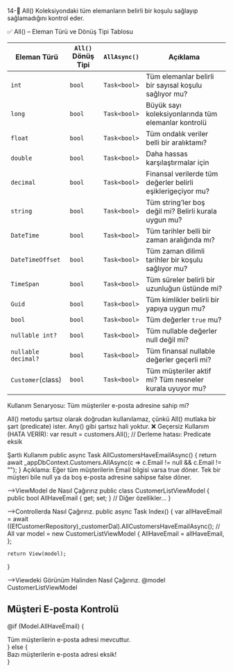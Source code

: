 ﻿14-🔹 All()
Koleksiyondaki tüm elemanların belirli bir koşulu sağlayıp sağlamadığını kontrol eder.

✅ All() – Eleman Türü ve Dönüş Tipi Tablosu

|  Eleman Türü       | `All()` Dönüş Tipi | `AllAsync()`| Açıklama                                                   |
| -------------------| ------------------ | ------------|------------------------------------------------------------|
| `int`              | `bool`             | `Task<bool>`| Tüm elemanlar belirli bir sayısal koşulu sağlıyor mu?      |
| `long`             | `bool`             | `Task<bool>`| Büyük sayı koleksiyonlarında tüm elemanlar kontrolü        |
| `float`            | `bool`             | `Task<bool>`| Tüm ondalık veriler belli bir aralıktamı?                  |
| `double`           | `bool`             | `Task<bool>`| Daha hassas karşılaştırmalar için                          |
| `decimal`          | `bool`             | `Task<bool>`| Finansal verilerde tüm değerler belirli eşiklerigeçiyor mu?|
| `string`           | `bool`             | `Task<bool>`| Tüm string’ler boş değil mi? Belirli kurala uygun mu?      |
| `DateTime`         | `bool`             | `Task<bool>`| Tüm tarihler belli bir zaman aralığında mı?                |
| `DateTimeOffset`   | `bool`             | `Task<bool>`| Tüm zaman dilimli tarihler bir koşulu sağlıyor mu?         |
| `TimeSpan`         | `bool`             | `Task<bool>`| Tüm süreler belirli bir uzunluğun üstünde mi?              |
| `Guid`             | `bool`             | `Task<bool>`| Tüm kimlikler belirli bir yapıya uygun mu?                 |
| `bool`             | `bool`             | `Task<bool>`| Tüm değerler `true` mu?                                    |
| `nullable int?`    | `bool`             | `Task<bool>`| Tüm nullable değerler null değil mi?                       |
| `nullable decimal?`| `bool`             | `Task<bool>`| Tüm finansal nullable değerler geçerli mi?                 |
| `Customer`(class)  | `bool`             | `Task<bool>`| Tüm müşteriler aktif mi? Tüm nesneler  kurala uyuyor mu?   |

Kullanım Senaryosu:
Tüm müşteriler e-posta adresine sahip mi?

All() metodu şartsız olarak doğrudan kullanılamaz, çünkü All() mutlaka bir şart (predicate) ister. Any() gibi şartsız hali yoktur.
❌ Geçersiz Kullanım (HATA VERİR):
var result = customers.All(); // Derleme hatası: Predicate eksik

Şartlı Kullanım
public async Task<bool> AllCustomersHaveEmailAsync()
{
    return await _appDbContext.Customers.AllAsync(c => c.Email != null && c.Email != "");
}
Açıklama:
Eğer tüm müşterilerin Email bilgisi varsa true döner.
Tek bir müşteri bile null ya da boş e-posta adresine sahipse false döner.

-->ViewModel de Nasıl Çağırırız
public class CustomerListViewModel
{
    public bool AllHaveEmail { get; set; }
    // Diğer özellikler...
}

-->Controllerda Nasıl Çağırırız.
public async Task<IActionResult> Index()
{
var allHaveEmail = await ((EfCustomerRepository)_customerDal).AllCustomersHaveEmailAsync(); // All
 var model = new CustomerListViewModel
    {
        AllHaveEmail = allHaveEmail,
    };

    return View(model);
}

-->Viewdeki Görünüm Halinden  Nasıl Çağırırız.
@model CustomerListViewModel

<h2>Müşteri E-posta Kontrolü</h2>

@if (Model.AllHaveEmail)
{
    <div class="alert alert-success">
        Tüm müşterilerin e-posta adresi mevcuttur.
    </div>
}
else
{
    <div class="alert alert-danger">
        Bazı müşterilerin e-posta adresi eksik!
    </div>
}
